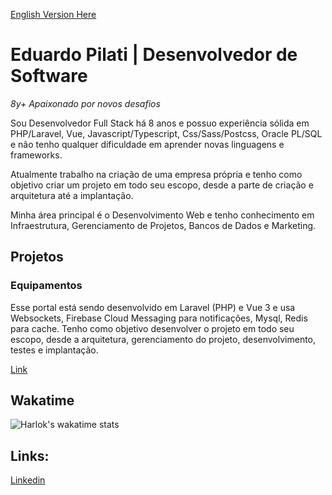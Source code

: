 [English Version Here](https://github.com/eduardopilati/eduardopilati/blob/main/README_EN.md)

# Eduardo Pilati | Desenvolvedor de Software

*8y+ Apaixonado por novos desafios*

Sou Desenvolvedor Full Stack há 8 anos e possuo experiência sólida em PHP/Laravel, Vue, Javascript/Typescript, Css/Sass/Postcss, Oracle PL/SQL e não tenho qualquer dificuldade em aprender novas linguagens e frameworks.

Atualmente trabalho na criação de uma empresa própria e tenho como objetivo criar um projeto em todo seu escopo, desde a parte de criação e arquitetura até a implantação.

Minha área principal é o Desenvolvimento Web e tenho conhecimento em Infraestrutura, Gerenciamento de Projetos, Bancos de Dados e Marketing.

## Projetos

### Equipamentos

Esse portal está sendo desenvolvido em Laravel (PHP) e Vue 3 e usa Websockets, Firebase Cloud Messaging para notificações, Mysql, Redis para cache. Tenho como objetivo desenvolver o projeto em todo seu escopo, desde a arquitetura, gerenciamento do projeto, desenvolvimento, testes e implantação.

[Link](https://github.com/Agroarca/equipamentos)

## Wakatime
![Harlok's wakatime stats](https://github-readme-stats.vercel.app/api/wakatime?username=pilati&layout=compact&langs_count=10&custom_title=Wakatime+Top+Languages)

## Links:

[Linkedin](https://www.linkedin.com/in/eduardo-pilati/)
